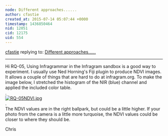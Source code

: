 ```yaml
---
node: Different approaches......
author: cfastie
created_at: 2015-07-14 05:07:44 +0000
timestamp: 1436850464
nid: 12051
cid: 12175
uid: 554
---
```




[cfastie](../profile/cfastie) replying to: [Different approaches......](../notes/RQ-05/07-11-2015/different-approaches)

----
Hi RQ-05,
Using Infragrammar in the Infragram sandbox is a good way to experiment. I usually use Ned Horning's Fiji plugin to produce NDVI images. It allows a couple of things that are hard to do at infragram.org. To make the image below, I stretched the histogram of the NIR (blue) channel and applied the included color table.  
.  
[![RQ-05NDVI.jpg](https://i.publiclab.org/system/images/photos/000/010/661/medium/RQ-05NDVI.jpg)](https://i.publiclab.org/system/images/photos/000/010/661/original/RQ-05NDVI.jpg)  
.  
The NDVI values are in the right ballpark, but could be a little higher. If your photo from the camera is a little more turquoise, the NDVI values could be closer to where they should be.

Chris


